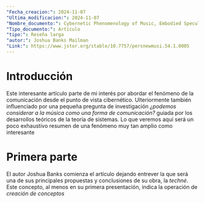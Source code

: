 ```yaml
---
"Fecha_creacion:": 2024-11-07
"Ultima_modificacion:": 2024-11-07
"Nombre_documento:": Cybernetic Phenomenology of Music, Embodied Speculative Realism, and Aesthetics-Driven Techné for Spontaneous Audio-Visual Expression
"Tipo_documento:": Artículo
"tipo:": Reseña larga
"autor:": Joshua Banks Mailman
"Link:": https://www.jstor.org/stable/10.7757/persnewmusi.54.1.0005
---
```

# Introducción
Este interesante artículo parte de mi interés por abordar el fenómeno de la comunicación desde el punto de vista cibernético. Ulteriormente también influenciado por una pequeña pregunta de investigación *¿podemos considerar a la música como una forma de comunicación?* guiada por los desarrollos teóricos de la teoría de sistemas. Lo que veremos aquí será un poco exhaustivo resumen de una fenómeno muy tan amplio como interesante 
# Primera parte 
El autor Joshua Banks comienza el artículo dejando entrever la que será una de sus principales propuestas y conclusiones de su obra, la *techné*.  Este concepto, al menos en su primera presentación, indica la operación de  *creación de conceptos*  


